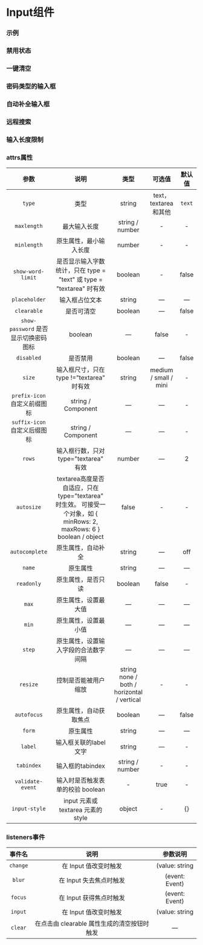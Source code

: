 <!-- 加载 demo 组件 start -->
<script setup>
import demo from './demo.vue'
import demo2 from './demo2.vue'
import demo3 from './demo3.vue'
import demo4 from './demo4.vue'
import demo5 from './demo5.vue'
import demo6 from './demo6.vue'
// import demo7 from './demo7.vue'
import demo8 from './demo8.vue'
</script>
<!-- 加载 demo 组件 end -->

<!-- 正文开始 -->

# Input组件

### 示例
<Preview comp-name="Input" demo-name="demo">
  <demo />
</Preview>

### 禁用状态
<Preview comp-name="Input" demo-name="demo2">
  <demo2 />
</Preview>

### 一键清空
<Preview comp-name="Input" demo-name="demo3">
  <demo3 />
</Preview>

### 密码类型的输入框
<Preview comp-name="Input" demo-name="demo4">
  <demo4 />
</Preview>

### 自动补全输入框
<Preview comp-name="Input" demo-name="demo5">
  <demo5 />
</Preview>

### 远程搜索
<Preview comp-name="Input" demo-name="demo6">
  <demo6 />
</Preview>

<!-- ### 自定义建议模板
<Preview comp-name="Input" demo-name="demo7">
  <demo7 />
</Preview> -->

### 输入长度限制
<Preview comp-name="Input" demo-name="demo8">
  <demo8 />
</Preview>


### attrs属性
参数 | 说明 | 类型 | 可选值 | 默认值
:-: | :-: | :-: | :-: | :-: 
`type` | 类型 | string | text，textarea 和其他 | `text`
`maxlength` | 最大输入长度 | string / number | - | -
`minlength` | 原生属性，最小输入长度 | number | - | -
`show-word-limit` | 是否显示输入字数统计，只在 type = "text" 或 type = "textarea" 时有效 | boolean | - | false
`placeholder` |	输入框占位文本 | string |	—	| —
`clearable` |	是否可清空 | boolean |	—	| false
`show-password`	是否显示切换密码图标 |	boolean	| — |	false | -
`disabled` |	是否禁用 | boolean |	—	| false
`size` |	输入框尺寸，只在type !="textarea" 时有效 | string |	medium / small / mini | - | -
`prefix-icon`	自定义前缀图标 | string / Component |	— |	— | -
`suffix-icon`	自定义后缀图标 | string / Component |	— |	— | -
`rows` | 输入框行数，只对type="textarea" 有效 |	number	| — |	2
`autosize` |	textarea高度是否自适应，只在type="textarea" 时生效。 可接受一个对象，如 { minRows: 2, maxRows: 6 }	boolean / object |	false | - | -
`autocomplete` |	原生属性，自动补全 |	string	| — |	off
`name` |	原生属性 |	string |	— |	—
`readonly` |	原生属性，是否只读 |	boolean	| false | -
`max` |	原生属性，设置最大值 |	— |	— |	—
`min` |	原生属性，设置最小值 |	— |	— |	—
`step` |	原生属性，设置输入字段的合法数字间隔 | —	| —	| —
`resize` |	控制是否能被用户缩放 |	string	none / both / horizontal / vertical | - | -
`autofocus` |	原生属性，自动获取焦点 |	boolean	| — |	false
`form` |	原生属性 |	string	| —	| —
`label` |	输入框关联的label 文字 |	string |	— | -
`tabindex` |	输入框的tabindex |	string / number	| -	| -
`validate-event` |	输入时是否触发表单的校验	boolean	| - |	true | -
`input-style` |	input 元素或 textarea 元素的 style |	object	| -	| {}

### listeners事件
事件名 | 说明 | 参数说明
:-: | :-: | :-: 
`change` | 在 Input 值改变时触发 | (value: string | number)
`blur` | 在 Input 失去焦点时触发 |	(event: Event)
`focus` |	在 Input 获得焦点时触发 |	(event: Event)
`input` |	在 Input 值改变时触发 |	(value: string | number)
`clear` |	在点击由 clearable 属性生成的清空按钮时触发 |	—
